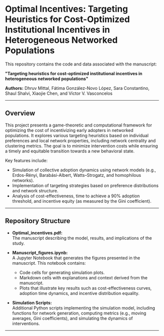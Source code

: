 # Optimal Incentives: Targeting Heuristics for Cost-Optimized Institutional Incentives in Heterogeneous Networked Populations

This repository contains the code and data associated with the manuscript:

**"Targeting heuristics for cost-optimized institutional incentives in heterogeneous networked populations"**

**Authors:** Dhruv Mittal, Fátima González-Novo López, Sara Constantino, Shaul Shalvi, Xiaojie Chen, and Víctor V. Vasconcelos

---

## Overview

This project presents a game-theoretic and computational framework for optimizing the cost of incentivizing early adopters in networked populations. It explores various targeting heuristics based on individual preferences and local network properties, including network centrality and clustering metrics. The goal is to minimize intervention costs while ensuring a timely and equitable transition towards a new behavioral state.

Key features include:
- Simulation of collective adoption dynamics using network models (e.g., Erdos-Rényi, Barabási-Albert, Watts–Strogatz, and homophilous networks).
- Implementation of targeting strategies based on preference distributions and network structure.
- Analysis of cost-effectiveness, time to achieve a 90% adoption threshold, and incentive equity (as measured by the Gini coefficient).

---

## Repository Structure

- **Optimal_incentives.pdf:**  
  The manuscript describing the model, results, and implications of the study.

- **Manuscript_figures.ipynb:**  
  A Jupyter Notebook that generates the figures presented in the manuscript. This notebook contains:
  - Code cells for generating simulation plots.
  - Markdown cells with explanations and context derived from the manuscript.
  - Plots that illustrate key results such as cost-effectiveness curves, adoption time dynamics, and incentive distribution equality.

- **Simulation Scripts:**  
  Additional Python scripts implementing the simulation model, including functions for network generation, computing metrics (e.g., moving averages, Gini coefficients), and simulating the dynamics of interventions.

---
